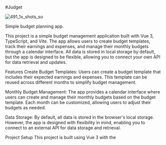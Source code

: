 #Judget

![491_1x_shots_so](https://github.com/user-attachments/assets/3e35a3b8-e5c6-4bf3-a1c6-99d22f5fc050)


Simple budget planning app.

This project is a simple budget management application built with Vue 3, TypeScript, and Vite. The app allows users to create budget templates, track their earnings and expenses, and manage their monthly budgets through a calendar interface. All data is stored in local storage by default, but the app is designed to be flexible, allowing you to connect your own API for data retrieval and updates.

Features
Create Budget Templates:
Users can create a budget template that includes their expected earnings and expenses. This template can be reused across different months to simplify budget management.

Monthly Budget Management:
The app provides a calendar interface where users can create and manage their monthly budgets based on the budget template. Each month can be customized, allowing users to adjust their budgets as needed.

Data Storage:
By default, all data is stored in the browser's local storage. However, the app is designed with flexibility in mind, enabling you to connect to an external API for data storage and retrieval.

Project Setup
This project is built using Vue 3 with the <script setup> syntax and TypeScript. The build process is powered by Vite, which provides fast and optimized development and build environments.


